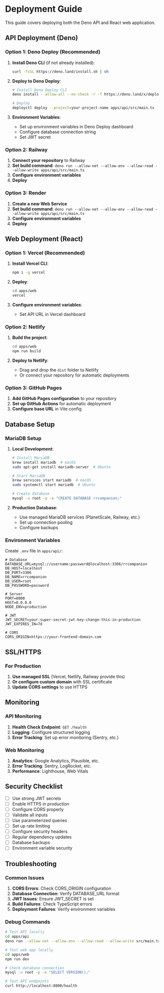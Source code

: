 # Deployment Guide

This guide covers deploying both the Deno API and React web application.

## API Deployment (Deno)

### Option 1: Deno Deploy (Recommended)

1. **Install Deno CLI** (if not already installed):
   ```bash
   curl -fsSL https://deno.land/install.sh | sh
   ```

2. **Deploy to Deno Deploy**:
   ```bash
   # Install Deno Deploy CLI
   deno install --allow-all --no-check -r -f https://deno.land/x/deploy/deployctl.ts

   # Deploy
   deployctl deploy --project=your-project-name apps/api/src/main.ts
   ```

3. **Environment Variables**:
   - Set up environment variables in Deno Deploy dashboard
   - Configure database connection string
   - Set JWT secret

### Option 2: Railway

1. **Connect your repository** to Railway
2. **Set build command**:
   `deno run --allow-net --allow-env --allow-read --allow-write apps/api/src/main.ts`
3. **Configure environment variables**
4. **Deploy**

### Option 3: Render

1. **Create a new Web Service**
2. **Set build command**:
   `deno run --allow-net --allow-env --allow-read --allow-write apps/api/src/main.ts`
3. **Configure environment variables**
4. **Deploy**

## Web Deployment (React)

### Option 1: Vercel (Recommended)

1. **Install Vercel CLI**:
   ```bash
   npm i -g vercel
   ```

2. **Deploy**:
   ```bash
   cd apps/web
   vercel
   ```

3. **Configure environment variables**:
   - Set API URL in Vercel dashboard

### Option 2: Netlify

1. **Build the project**:
   ```bash
   cd apps/web
   npm run build
   ```

2. **Deploy to Netlify**:
   - Drag and drop the `dist` folder to Netlify
   - Or connect your repository for automatic deployments

### Option 3: GitHub Pages

1. **Add GitHub Pages configuration** to your repository
2. **Set up GitHub Actions** for automatic deployment
3. **Configure base URL** in Vite config

## Database Setup

### MariaDB Setup

1. **Local Development**:
   ```bash
   # Install MariaDB
   brew install mariadb  # macOS
   sudo apt-get install mariadb-server  # Ubuntu

   # Start MariaDB
   brew services start mariadb  # macOS
   sudo systemctl start mariadb  # Ubuntu

   # Create database
   mysql -u root -p -e "CREATE DATABASE rrcompanion;"
   ```

2. **Production Database**:
   - Use managed MariaDB services (PlanetScale, Railway, etc.)
   - Set up connection pooling
   - Configure backups

### Environment Variables

Create `.env` file in `apps/api/`:

```env
# Database
DATABASE_URL=mysql://username:password@localhost:3306/rrcompanion
DB_HOST=localhost
DB_PORT=3306
DB_NAME=rrcompanion
DB_USER=root
DB_PASSWORD=password

# Server
PORT=8000
HOST=0.0.0.0
NODE_ENV=production

# JWT
JWT_SECRET=your-super-secret-jwt-key-change-this-in-production
JWT_EXPIRES_IN=7d

# CORS
CORS_ORIGIN=https://your-frontend-domain.com
```

## SSL/HTTPS

### For Production

1. **Use managed SSL** (Vercel, Netlify, Railway provide this)
2. **Or configure custom domain** with SSL certificate
3. **Update CORS settings** to use HTTPS

## Monitoring

### API Monitoring

1. **Health Check Endpoint**: `GET /health`
2. **Logging**: Configure structured logging
3. **Error Tracking**: Set up error monitoring (Sentry, etc.)

### Web Monitoring

1. **Analytics**: Google Analytics, Plausible, etc.
2. **Error Tracking**: Sentry, LogRocket, etc.
3. **Performance**: Lighthouse, Web Vitals

## Security Checklist

- [ ] Use strong JWT secrets
- [ ] Enable HTTPS in production
- [ ] Configure CORS properly
- [ ] Validate all inputs
- [ ] Use parameterized queries
- [ ] Set up rate limiting
- [ ] Configure security headers
- [ ] Regular dependency updates
- [ ] Database backups
- [ ] Environment variable security

## Troubleshooting

### Common Issues

1. **CORS Errors**: Check CORS_ORIGIN configuration
2. **Database Connection**: Verify DATABASE_URL format
3. **JWT Issues**: Ensure JWT_SECRET is set
4. **Build Failures**: Check TypeScript errors
5. **Deployment Failures**: Verify environment variables

### Debug Commands

```bash
# Test API locally
cd apps/api
deno run --allow-net --allow-env --allow-read --allow-write src/main.ts

# Test web app locally
cd apps/web
npm run dev

# Check database connection
mysql -u root -p -e "SELECT VERSION();"

# Test API endpoints
curl http://localhost:8000/health
```
